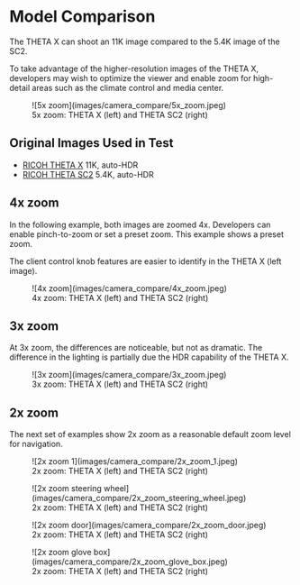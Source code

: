 # Model Comparison

The THETA X can shoot an 11K image compared to the 5.4K image of the SC2.

To take advantage of the higher-resolution images of the THETA X,
developers may wish to optimize the viewer and enable zoom for
high-detail areas such as the climate control and media center.

<figure markdown>
![5x zoom](images/camera_compare/5x_zoom.jpeg)
<figcaption>5x zoom: THETA X (left) and THETA SC2 (right)
</figure>

## Original Images Used in Test

* [RICOH THETA X](https://drive.google.com/file/d/18sau30LQEdRpib4LrJSD4Eh9OMNJ00n7/view?usp=sharing)
11K, auto-HDR
* [RICOH THETA SC2](https://drive.google.com/file/d/14iCkb7XDoSiBml1ZDc-2q08dfvthTCUo/view?usp=sharing)
5.4K, auto-HDR

## 4x zoom

In the following example, both images are zoomed 4x. Developers
can enable pinch-to-zoom or set a preset zoom. This example
shows a preset zoom.

The client control knob features are easier to identify in the
THETA X (left image).

<figure markdown>
![4x zoom](images/camera_compare/4x_zoom.jpeg)
<figcaption>4x zoom: THETA X (left) and THETA SC2 (right)
</figure>

## 3x zoom

At 3x zoom, the differences are noticeable, but not as dramatic.
The difference in the lighting is partially due the HDR capability
of the THETA X.

<figure markdown>
![3x zoom](images/camera_compare/3x_zoom.jpeg)
<figcaption>3x zoom: THETA X (left) and THETA SC2 (right)
</figure>

## 2x zoom

The next set of examples show 2x zoom as a reasonable default zoom level for
navigation.

<figure markdown>
![2x zoom 1](images/camera_compare/2x_zoom_1.jpeg)
<figcaption>2x zoom: THETA X (left) and THETA SC2 (right)
</figure>

<figure markdown>
![2x zoom steering wheel](images/camera_compare/2x_zoom_steering_wheel.jpeg)
<figcaption>2x zoom: THETA X (left) and THETA SC2 (right)
</figure>

<figure markdown>
![2x zoom door](images/camera_compare/2x_zoom_door.jpeg)
<figcaption>2x zoom: THETA X (left) and THETA SC2 (right)
</figure>

<figure markdown>
![2x zoom glove box](images/camera_compare/2x_zoom_glove_box.jpeg)
<figcaption>2x zoom: THETA X (left) and THETA SC2 (right)
</figure>